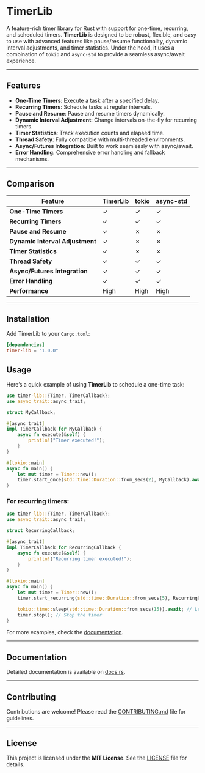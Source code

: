 # TimerLib

A feature-rich timer library for Rust with support for one-time, recurring, and scheduled timers. **TimerLib** is designed to be robust, flexible, and easy to use with advanced features like pause/resume functionality, dynamic interval adjustments, and timer statistics. Under the hood, it uses a combination of `tokio` and `async-std` to provide a seamless async/await experience.

---

## Features

- **One-Time Timers**: Execute a task after a specified delay.
- **Recurring Timers**: Schedule tasks at regular intervals.
- **Pause and Resume**: Pause and resume timers dynamically.
- **Dynamic Interval Adjustment**: Change intervals on-the-fly for recurring timers.
- **Timer Statistics**: Track execution counts and elapsed time.
- **Thread Safety**: Fully compatible with multi-threaded environments.
- **Async/Futures Integration**: Built to work seamlessly with async/await.
- **Error Handling**: Comprehensive error handling and fallback mechanisms.

---

## Comparison

| Feature | TimerLib | tokio | async-std
| --- | --- | --- | --- |
| **One-Time Timers** | ✓ | ✓ | ✓ |
| **Recurring Timers** | ✓ | ✓ | ✓ |
| **Pause and Resume** | ✓ | ✗ | ✗ |
| **Dynamic Interval Adjustment** | ✓ | ✗ | ✗ |
| **Timer Statistics** | ✓ | ✗ | ✗ |
| **Thread Safety** | ✓ | ✓ | ✓ |
| **Async/Futures Integration** | ✓ | ✓ | ✓ |
| **Error Handling** | ✓ | ✓ | ✓ |
| **Performance** | High | High | High |

---

## Installation

Add TimerLib to your `Cargo.toml`:

```toml
[dependencies]
timer-lib = "1.0.0"
```

## Usage

Here’s a quick example of using **TimerLib** to schedule a one-time task:

```rust
use timer-lib::{Timer, TimerCallback};
use async_trait::async_trait;

struct MyCallback;

#[async_trait]
impl TimerCallback for MyCallback {
    async fn execute(&self) {
        println!("Timer executed!");
    }
}

#[tokio::main]
async fn main() {
    let mut timer = Timer::new();
    timer.start_once(std::time::Duration::from_secs(2), MyCallback).await.unwrap();
}
```

### For recurring timers:
```rust
use timer-lib::{Timer, TimerCallback};
use async_trait::async_trait;

struct RecurringCallback;

#[async_trait]
impl TimerCallback for RecurringCallback {
    async fn execute(&self) {
        println!("Recurring timer executed!");
    }
}

#[tokio::main]
async fn main() {
    let mut timer = Timer::new();
    timer.start_recurring(std::time::Duration::from_secs(5), RecurringCallback, None).await.unwrap();

    tokio::time::sleep(std::time::Duration::from_secs(15)).await; // Let it run for 15 seconds
    timer.stop(); // Stop the timer
}
```

For more examples, check the [documentation](https://docs.rs/timer-lib).

---

## Documentation

Detailed documentation is available on [docs.rs](https://docs.rs/timer-lib).

---

## Contributing

Contributions are welcome! Please read the [CONTRIBUTING.md](CONTRIBUTING.md) file for guidelines.

---

## License

This project is licensed under the **MIT License**. See the [LICENSE](LICENSE) file for details.

